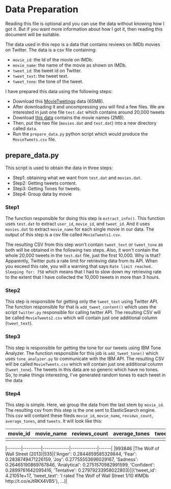 # Data Preparation

Reading this file is optional and you can use the data without knowing how I got it. But if you want more information about how I got it, then reading this document will be suitable.

The data used in this repo is a data that contains reviews on IMDb movies on Twitter. The data is a csv file containing:

- `movie_id`: the Id of the movie on IMDb.
- `movie_name`: the name of the movie as shown on IMDb.
- `tweet_id`: the tweet id on Twitter.
- `tweet_text`: the tweet text.
- `tweet_tone`: the tone of the tweet.


 I have prepared this data using the following steps:

- Download this [MovieTwetings](https://github.com/sidooms/MovieTweetings/blob/master/recsyschallenge2014/recsys_challenge_2014_dataset.zip) data (65MB).
- After downloading it and uncompressing you will find a few files. We are interested in just one file `test.dat` which contains around 20,000 tweets
- Download [this data](https://github.com/sidooms/MovieTweetings/blob/master/latest/movies.dat) contains the movie names (2MB).
- Then, put the two file (`movies.dat` and `test.dat`) into a new directory called `data`.
- Run the `prepare_data.py` python script which would produce the `MovieTweets.csv` file.



## prepare_data.py

This script is used to obtain the data in three steps:

- Step1: obtaining what we want from `test.dat` and `movies.dat`.
- Step2: Getting tweets content.
- Step3: Getting Tones for tweets.
- Step4: Group data by movie



### Step1

The function responsible for doing this step is `extract_info()`. This function uses `test.dat` to extract `user_id`, `movie_id`, and `tweet_id`. And it uses `movies.dat` to extract `movie_name` for each single movie in our data. The output of this step is a csv file called `MovieTweets1.csv`.

 The resulting CSV from this step won't contain `tweet_text` or `tweet_tone` as both will be obtained in the following two steps. Also, it won't contain the whole 20,000 tweets in the `test.dat` file, just the first 10,000. Why is that? Apparently, Twitter puts a rate limit for retrieving data from its API. When you exceed this rate, you will a warning that says `Rate limit reached. Sleeping for: 758` which means that I had to slow down my retrieving rate to the extent that I have collected the 10,000 tweets in more than 3 hours.



### Step2

This step is responsible for getting only the `tweet_text` using Twitter API. The function responsible for that is `add_tweet_content()`  which uses the script `twitter.py` responsible for calling twitter API. The  resulting CSV will be called `MovieTweets2.csv` which will contain just one additional column (`tweet_text`).



### Step3

This step is responsible for getting the tone for our tweets using IBM Tone Analyzer. The function responsible for this job is `add_tweet_tone()` which uses `tone_analyzer.py`  to communicate with the IBM API. The  resulting CSV will be called `MovieTweets.csv` which will contain just one additional column (`tweet_tone`). The tweets in this data are so generic which have no tones. So, to make things interesting, I've generated random tones to each tweet in the data


### Step4

This step is simple. Here, we group the data from the last stem by `movie_id`. The resulting csv from this step is the one sent to ElasticSearch engine. This csv will containt these fileds `movie_id`, `movie_name`, `reviews_count`, `average_tones`, and `tweets`. It will look like this:



| movie_id | movie_name | reviews_count | average_tones | tweets |
| -------- | ---------- | ------------- | ------------- | ------ |
|          |            |               |               |        |

|-------|---------|-------------|-------------|------|
|993846 |The Wolf of Wall Street (2013)|535|{'Anger': 0.2844859585329844, 'Fear': 0.2838749471226159, 'Joy': 0.27755553696029167, 'Sadness': 0.26465190869767846, 'Analytical': 0.2751570982991599, 'Confident': 0.2899761642095416, 'Tentative': 0.27979233958022803}|[{'tweet_id': 4.21051e+17, 'tweet_text': 'I rated The Wolf of Wall Street 1\/10  #IMDb http:\/\/t.co\/eJtRKX4VB5'}, ...]|